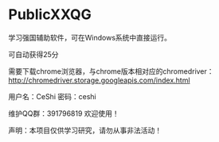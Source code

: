 # PublicXXQG
学习强国辅助软件，可在Windows系统中直接运行。

可自动获得25分

需要下载chrome浏览器，与chrome版本相对应的chromedriver：http://chromedriver.storage.googleapis.com/index.html

用户名：CeShi
密码：ceshi

维护QQ群：391796819
欢迎使用！

声明：本项目仅供学习研究，请勿从事非法活动！
